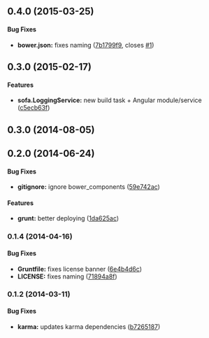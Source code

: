 ## 0.4.0 (2015-03-25)


#### Bug Fixes

* **bower.json:** fixes naming ([7b1799f9](https://github.com/sofa/sofa-logging-service/commit/7b1799f9cc38aa26527d48d344cad5e98b627332), closes [#1](https://github.com/sofa/sofa-logging-service/issues/1))


## 0.3.0 (2015-02-17)


#### Features

* **sofa.LoggingService:** new build task + Angular module/service ([c5ecb63f](https://github.com/sofa/sofa-logging-service/commit/c5ecb63f09cba8b88c9f7aac264dedf2705b4077))


<a name="0.3.0"></a>
## 0.3.0 (2014-08-05)


<a name="0.2.0"></a>
## 0.2.0 (2014-06-24)


#### Bug Fixes

* **gitignore:** ignore bower_components ([59e742ac](https://github.com/sofa/sofa-logging-service/commit/59e742ac2c07d39dcb3a8e535949abaeb934702e))


#### Features

* **grunt:** better deploying ([1da625ac](https://github.com/sofa/sofa-logging-service/commit/1da625acb6cbbf7e70d060f2a0b11dff1e309db1))


<a name="0.1.4"></a>
### 0.1.4 (2014-04-16)


#### Bug Fixes

* **Gruntfile:** fixes license banner ([6e4b4d6c](https://github.com/sofa/sofa-logging-service/commit/6e4b4d6c9c726ac3a8c7501e6b2a75ed94e38e31))
* **LICENSE:** fixes naming ([71894a8f](https://github.com/sofa/sofa-logging-service/commit/71894a8fa869f8f0d3d42738405623350bafddb6))


<a name="0.1.2"></a>
### 0.1.2 (2014-03-11)


#### Bug Fixes

* **karma:** updates karma dependencies ([b7265187](https://github.com/sofa/sofa-logging-service/commit/b72651879a0e3bcabb0aa9dc7531eb6d9d0d781b))

